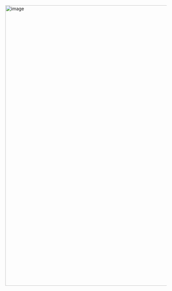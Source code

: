 <img width="1919" height="876" alt="image" src="https://github.com/user-attachments/assets/a3b3d099-248a-406d-9059-5fb341b54907" />

